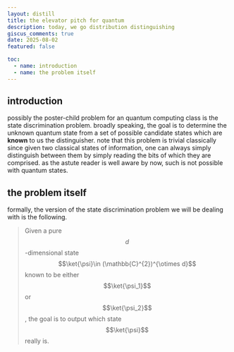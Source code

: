 ```yaml
---
layout: distill
title: the elevator pitch for quantum
description: today, we go distribution distinguishing
giscus_comments: true
date: 2025-08-02
featured: false

toc:
  - name: introduction
  - name: the problem itself
---
```


## introduction 
possibly the poster-child problem for an quantum computing class is the state discrimination problem. broadly speaking, the goal is to determine the unknown quantum state from a set of possible candidate states which are **known** to us the distinguisher. note that this problem is trivial classically since given two classical states of information, one can always simply distinguish between them by simply reading the bits of which they are comprised. as the astute reader is well aware by now, such is not possible with quantum states. 

## the problem itself 
formally, the version of the state discrimination problem we will be dealing with is the following. 

> Given a pure $$d$$-dimensional state $$\ket{\psi}\in (\mathbb{C}^{2})^{\otimes d}$$ 
> known to be either $$\ket{\psi_1}$$ or $$\ket{\psi_2}$$, the
> goal is to output which state $$\ket{\psi}$$ really is. 